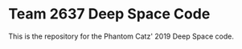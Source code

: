<body>
<h1>Team 2637 Deep Space Code</h1>

<p>This is the repository for the Phantom Catz' 2019 Deep Space code.</p>

</body>